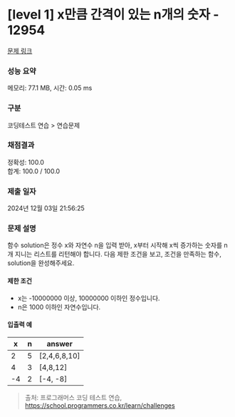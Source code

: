 # [level 1] x만큼 간격이 있는 n개의 숫자 - 12954 

[문제 링크](https://school.programmers.co.kr/learn/courses/30/lessons/12954) 

### 성능 요약

메모리: 77.1 MB, 시간: 0.05 ms

### 구분

코딩테스트 연습 > 연습문제

### 채점결과

정확성: 100.0<br/>합계: 100.0 / 100.0

### 제출 일자

2024년 12월 03일 21:56:25

### 문제 설명

<p>함수 solution은 정수 x와 자연수 n을 입력 받아, x부터 시작해 x씩 증가하는 숫자를 n개 지니는 리스트를 리턴해야 합니다. 다음 제한 조건을 보고, 조건을 만족하는 함수, solution을 완성해주세요.</p>

<h4>제한 조건</h4>

<ul>
<li>x는 -10000000 이상, 10000000 이하인 정수입니다.</li>
<li>n은 1000 이하인 자연수입니다.</li>
</ul>

<h4>입출력 예</h4>
<table class="table">
        <thead><tr>
<th>x</th>
<th>n</th>
<th>answer</th>
</tr>
</thead>
        <tbody><tr>
<td>2</td>
<td>5</td>
<td>[2,4,6,8,10]</td>
</tr>
<tr>
<td>4</td>
<td>3</td>
<td>[4,8,12]</td>
</tr>
<tr>
<td>-4</td>
<td>2</td>
<td>[-4, -8]</td>
</tr>
</tbody>
      </table>

> 출처: 프로그래머스 코딩 테스트 연습, https://school.programmers.co.kr/learn/challenges